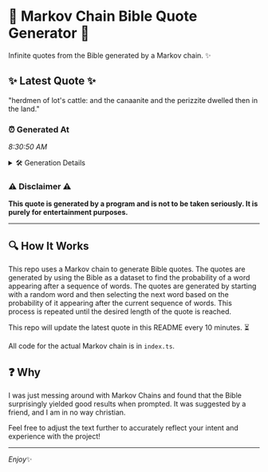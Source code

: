 # 📖 Markov Chain Bible Quote Generator 📖

Infinite quotes from the Bible generated by a Markov chain. ✨

## ✨ Latest Quote ✨
"herdmen of lot's cattle: and the canaanite and the perizzite dwelled then in the land."

### ⏰ Generated At
*8:30:50 AM*

<details>
    <summary>🛠️ Generation Details</summary>
    <p>
        <strong>🌱 Seed:</strong> herdmen<br>
        <strong>🔄 Iterations:</strong> 14<br>
        <strong>📜 Context History:</strong><br>[ herdmen ]: of<br>[ herdmen, of ]: lot's<br>[ herdmen, of, lot's ]: cattle:<br>[ herdmen, of, lot's, cattle: ]: and<br>[ herdmen, of, lot's, cattle:, and ]: the<br>[ herdmen, of, lot's, cattle:, and, the ]: canaanite<br>[ of, lot's, cattle:, and, the, canaanite ]: and<br>[ lot's, cattle:, and, the, canaanite, and ]: the<br>[ cattle:, and, the, canaanite, and, the ]: perizzite<br>[ and, the, canaanite, and, the, perizzite ]: dwelled<br>[ the, canaanite, and, the, perizzite, dwelled ]: then<br>[ canaanite, and, the, perizzite, dwelled, then ]: in<br>[ and, the, perizzite, dwelled, then, in ]: the<br>[ the, perizzite, dwelled, then, in, the ]: land.<br>
    </p>
</details>

### ⚠️ Disclaimer ⚠️
**This quote is generated by a program and is not to be taken seriously. It is purely for entertainment purposes.**

---

## 🔍 How It Works

This repo uses a Markov chain to generate Bible quotes. The quotes are generated by using the Bible as a dataset to find the probability of a word appearing after a sequence of words. The quotes are generated by starting with a random word and then selecting the next word based on the probability of it appearing after the current sequence of words. This process is repeated until the desired length of the quote is reached.

This repo will update the latest quote in this README every 10 minutes. ⏳

All code for the actual Markov chain is in `index.ts`.

## ❓ Why

I was just messing around with Markov Chains and found that the Bible surprisingly yielded good results when prompted. 
It was suggested by a friend, and I am in no way christian.

Feel free to adjust the text further to accurately reflect your intent and experience with the project!

---

*Enjoy*✨
